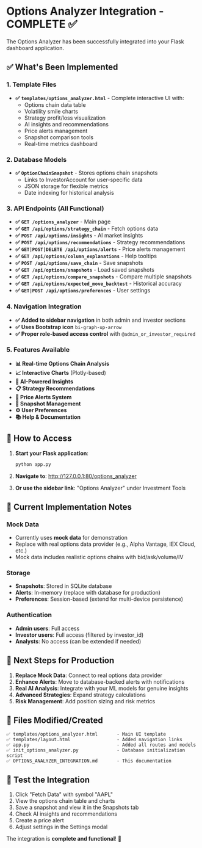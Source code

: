 # Options Analyzer Integration - COMPLETE ✅

The Options Analyzer has been successfully integrated into your Flask dashboard application.

## ✅ What's Been Implemented

### 1. Template Files

- **✅ `templates/options_analyzer.html`** - Complete interactive UI with:
  - Options chain data table
  - Volatility smile charts
  - Strategy profit/loss visualization
  - AI insights and recommendations
  - Price alerts management
  - Snapshot comparison tools
  - Real-time metrics dashboard

### 2. Database Models

- **✅ `OptionChainSnapshot`** - Stores options chain snapshots
  - Links to InvestorAccount for user-specific data
  - JSON storage for flexible metrics
  - Date indexing for historical analysis

### 3. API Endpoints (All Functional)

- **✅ `GET /options_analyzer`** - Main page
- **✅ `GET /api/options/strategy_chain`** - Fetch options data
- **✅ `POST /api/options/insights`** - AI market insights
- **✅ `POST /api/options/recommendations`** - Strategy recommendations
- **✅ `GET|POST|DELETE /api/options/alerts`** - Price alerts management
- **✅ `GET /api/options/column_explanations`** - Help tooltips
- **✅ `POST /api/options/save_chain`** - Save snapshots
- **✅ `GET /api/options/snapshots`** - Load saved snapshots
- **✅ `GET /api/options/compare_snapshots`** - Compare multiple snapshots
- **✅ `GET /api/options/expected_move_backtest`** - Historical accuracy
- **✅ `GET|POST /api/options/preferences`** - User settings

### 4. Navigation Integration

- **✅ Added to sidebar navigation** in both admin and investor sections
- **✅ Uses Bootstrap icon** `bi-graph-up-arrow`
- **✅ Proper role-based access control** with `@admin_or_investor_required`

### 5. Features Available

- **📊 Real-time Options Chain Analysis**
- **📈 Interactive Charts** (Plotly-based)
- **🤖 AI-Powered Insights**
- **📋 Strategy Recommendations**
- **🔔 Price Alerts System**
- **📸 Snapshot Management**
- **⚙️ User Preferences**
- **📚 Help & Documentation**

## 🚀 How to Access

1. **Start your Flask application**:

   ```bash
   python app.py
   ```

2. **Navigate to**: http://127.0.0.1:80/options_analyzer

3. **Or use the sidebar link**: "Options Analyzer" under Investment Tools

## 🔧 Current Implementation Notes

### Mock Data

- Currently uses **mock data** for demonstration
- Replace with real options data provider (e.g., Alpha Vantage, IEX Cloud, etc.)
- Mock data includes realistic options chains with bid/ask/volume/IV

### Storage

- **Snapshots**: Stored in SQLite database
- **Alerts**: In-memory (replace with database for production)
- **Preferences**: Session-based (extend for multi-device persistence)

### Authentication

- **Admin users**: Full access
- **Investor users**: Full access (filtered by investor_id)
- **Analysts**: No access (can be extended if needed)

## 🔄 Next Steps for Production

1. **Replace Mock Data**: Connect to real options data provider
2. **Enhance Alerts**: Move to database-backed alerts with notifications
3. **Real AI Analysis**: Integrate with your ML models for genuine insights
4. **Advanced Strategies**: Expand strategy calculations
5. **Risk Management**: Add position sizing and risk metrics

## 📁 Files Modified/Created

```
✅ templates/options_analyzer.html       - Main UI template
✅ templates/layout.html                 - Added navigation links
✅ app.py                                - Added all routes and models
✅ init_options_analyzer.py              - Database initialization script
✅ OPTIONS_ANALYZER_INTEGRATION.md       - This documentation
```

## 🎯 Test the Integration

1. Click "Fetch Data" with symbol "AAPL"
2. View the options chain table and charts
3. Save a snapshot and view it in the Snapshots tab
4. Check AI insights and recommendations
5. Create a price alert
6. Adjust settings in the Settings modal

The integration is **complete and functional**! 🎉
